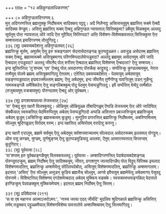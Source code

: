 +++
title = "१२ अहिकुण्डलाधिकरणम्"

+++
८० अहिगुण्डलादिगरणम् ६   
मुऩ् अदिगरणत्तिल् ब्रह्मत्तुक्कु निर्दोषत्वम् सादिक्कप् पट्टदु। अदै निलैनाट्ट असित्वस्तुवुम् ब्रह्मत्तिऩ् रूबमे ऎऩ्बदै सादिक्क वेण्डुम्। असित्तु ब्रह्मत्तिऩ् रूबम् ऎऩ्बदु अहिगुण्डल न्यायत्ताल् सित्तिक्कुमा? प्रबैयुम् विळक्कुम् अल्लदु सूर्यऩुम् पोऩ्ऱ न्यायत्ताल् ऒरे जादि ऎऩ्ऱ मुऱैयिल् सित्तिप्पदा? अऩ्ऱि विशेषण-विशेष्यबावत्ताल् सित्तिक्कुमा ऎऩ्ऱ सम्शयत्ताल् इव्वदिगरणम् तोऩ्ऱुगिऱदु।  
३३६ (सू) उबयव्यबदेशात्तु अहिगुण्डलवत् [२६]  
ब्रह्मत्तिऱ्कु मूर्त्तम्, अमूर्त्तम् ऎऩ्ऱु इरु रूबङ्गळाग सेदऩासेदऩङ्गळ् कूऱप्पट्टुळ्ळऩ। अवऱ्ऱुळ् असेदऩम् ब्रह्मत्तिऩ् रूबम् ऎऩ्बदु, ब्रह्मस्वरूबमे असित्रूबमागप् परिणमिप्पदालेयेऱ्पडुवदा? अल्लदु ब्रह्ममुम् असेदऩमुम् ऒरे जादि ऎऩ्बदाल् एऱ्पडुवदा? अल्लदु जीवऩैप् पोल् शरीरम् ऎऩ्बदाल् ब्रह्मत्तिल् विशेषणम् ऎऩ्बदाला? ऎऩ्ऱु सम्शयम्।  
इन्द सूत्तिरत्तिल् 'तु'शप्तम् 'एव' ऎऩ्बदु पोल् अवदारणप् पॊरुळैक् काट्टुवदु। सर्प्पत्तिऱ्कु कुण्डलबावमुम्, नेराऩ तऩ्मैयुम् पोलवे ब्रह्मम् असित्रूबमागिऱदु ऎऩलाम्। एऩॆऩिल् उबयव्यबदेशात् - पेदमायुम् अबेदमायुम् वऴङ्गप्पडुवदाल् इप्प्रबञ्जमॆल्लाम् ब्रह्मम्; ऎऩ्ऱु अबेदमुम्, इन्द जीवऩैत् तुणैगॊण्डु यावऱ्ऱिलुम् उडऩ् नुऴैन्दु नामरूबङ्गळै अमैक्किऱेऩ् ऎऩ्ऱु सङ्गल्बिक्कुम् पोदु पेदमुम् पेसप्पडुगिऩ्ऱदु। इवै सर्प्पत्तिऩ् वॆव्वेऱु तऩ्मैबोल (रुजुबावमुम् वक्रबावमुम्) पॊरुन्दलाम् ऎऩ्बदु ओर् पूर्वबक्षम्।

३३७ (सू) प्रगाशाश्रयवत्वा तेजस्त्वात् [२७]  
'वा' ऎऩ्बदु मुऩ् पक्षत्तै विलक्कुवदु। ऒळियुम् ऒळियुळ्ळ तीबादिगळुम् ऎप्पडि तेजस्त्वम् ऎऩ्ऱ ऒरे जादियिल् सेर्क्कैयाल् स्वरूबत्तिल् पेदमिरुप्पिऩुम् अबेदम् पेसप्पडुगिऱदो अप्पडि असित्ताऩ प्रबञ्जत्तिऱ्कुम् ब्रह्मत्तिऱ्कुम् अबेदम् कूडुम् (असित्तिऱ्कु ब्रह्मरूबत्वम् कूडुम्)। मुऩ्गूऱिय प्रगारत्तिल् ब्रह्मत्तिऱ्कु निर्दोषत्वम्, अबरिणामित्वम् सॊल्लुम् श्रुदिगळुडऩ् विरोदम् वरुम्। इन्द पक्षत्तिल् अव्विरोदम् वरादॆऩ्ऱु करुत्तु।

इन्द पक्षत्तै एऱ्ऱालुम्, ब्रह्ममे सर्वमुम् ऎऩ्ऱु अबेदमुम् सर्वशप्तवाच्यत्वम् सॊल्वदाल् असेदऩरूबम् इल्लामल् पोगट्टुम्। ऒरु पसु कण्डम्, मुण्डम्, पूर्णश्रुङ्गम् ऎऩ्ऱु कूऱप्पडमुडियादु अल्लवा, ऎऩुम् अस्वारस्यत्ताल् सित्तान्दम् कूऱुगिऱार्।  
३३८ (सू) पूर्ववत्वा [२८]  
'वा'शप्तम् इरु पूर्वबक्षङ्गळैयुम् विलक्कवल्लदु। पूर्ववत्वा - अम्शादिगरणत्तिल् पेदाबेदव्यबदेशङ्गळ् पॊरुन्दुवदऱ्कुम्, ब्रह्मम् निर्दोषम् ऎऩ्ऱु सादिक्कवुम्, जीवऩ्, प्रगाशगुण जात्यादिगळैप् पोल् विट्टुप् पिरिक्क इयलाद विशेषणमादलिऩ्, ब्रह्मत्तिऱ्कु अम्शमेयॆऩ्ऱु सॊल्लियदेबोल्, असित्तुम् विशेषणमादलिऩ्, ब्रह्मत्तिऱ्कु अम्शमागलाम्। इदऩाल् 'असित्' ऎऩ्ऱ सॊल्लुम् अत्तुडऩ् कूडिय ब्रह्मत्तैच् चॊल्लुम्, आगवे इवैयावुम् ब्रह्ममेयॆऩ्ऱु अबेदमागप् पेसुवदु पॊरुत्तमे। विशिष्टत्तिल् विशेषणम् एगदेशमॆऩ्बदाल् अबेदम् मुक्किय वऴक्के। स्वरूबस्वभावङ्गळिल् पेदत्ताले इरण्डिऱ्कुम् पेदवऴक्कुम् मुक्कियमेयाम्। इदऩाल् ब्रह्मम् निर्दोषम् ऎऩ्ऱु सित्तम्।

३३९ (सू) प्रदिषेदाच्च (२९१)  
'स वा एष महानज आत्माऽजरोऽमर:', 'नास्य जरया एदत् जीर्यदि' मुदलिय श्रुदिगळाले ब्रह्मत्तिऱ्कु असित्तिऩ् तर्मम् तडुक्कप् पट्टुळ्ळमैयाल् विशेषणविशेष्य पावत्तालेये अम्शाम्शिबावम् ऎऩ्ऱु सित्तमागिऱदु।

